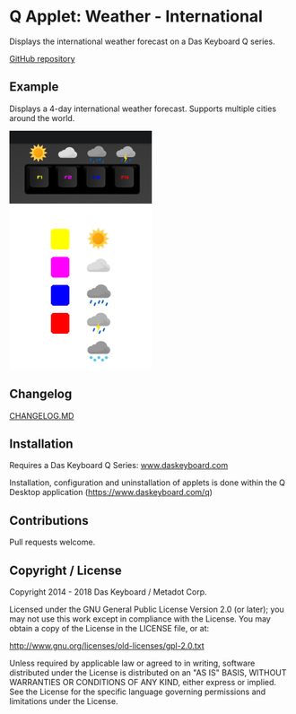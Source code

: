 # Q Applet: Weather - International

Displays the international weather forecast on a Das Keyboard Q series.

[GitHub repository](https://github.com/daskeyboard/daskeyboard-applet--international-weather)

## Example

Displays a 4-day international weather forecast. Supports multiple cities around the world.

![Weather Forecast on a Das Keybaord Q](assets/image_readme_enduser.png "Q Weather Forecast")

## Changelog

[CHANGELOG.MD](CHANGELOG.md)

## Installation

Requires a Das Keyboard Q Series: www.daskeyboard.com

Installation, configuration and uninstallation of applets is done within
the Q Desktop application (https://www.daskeyboard.com/q)

## Contributions

Pull requests welcome.

## Copyright / License

Copyright 2014 - 2018 Das Keyboard / Metadot Corp.

Licensed under the GNU General Public License Version 2.0 (or later);
you may not use this work except in compliance with the License.
You may obtain a copy of the License in the LICENSE file, or at:

   http://www.gnu.org/licenses/old-licenses/gpl-2.0.txt

Unless required by applicable law or agreed to in writing, software
distributed under the License is distributed on an "AS IS" BASIS,
WITHOUT WARRANTIES OR CONDITIONS OF ANY KIND, either express or implied.
See the License for the specific language governing permissions and
limitations under the License.
